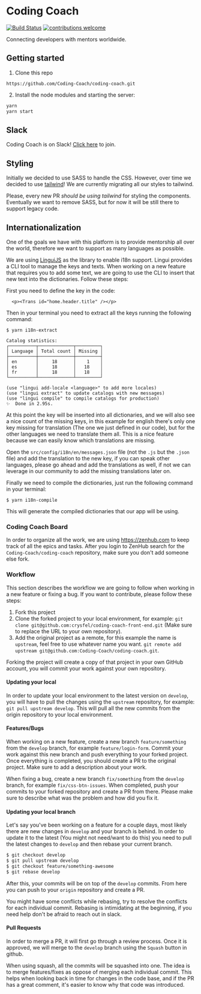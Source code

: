 # Coding Coach
[![Build Status](https://api.travis-ci.org/Coding-Coach/coding-coach.svg?branch=develop)](https://travis-ci.org/Coding-Coach/coding-coach)
[![contributions welcome](https://img.shields.io/badge/contributions-welcome-brightgreen.svg?style=flat)](https://github.com/Coding-Coach/coding-coach/issues?q=is%3Aissue+is%3Aopen+sort%3Aupdated-desc)

Connecting developers with mentors worldwide.

## Getting started

1. Clone this repo
```
https://github.com/Coding-Coach/coding-coach.git
```

2. Install the node modules and starting the server:

```sh
yarn
yarn start
```

## Slack

Coding Coach is on Slack! [Click here](https://join.slack.com/t/coding-coach/shared_invite/enQtNTE2NDY4NTczNzE0LTMyOTAyZTFiYjE4OTUzYjgwYzk5MzlmYjgwNjUyNDZlZGY3NGVhYmU1NjdmZDQ3MmQ3YjRhYjJkMjM4OTYwNDA) to join.

## Styling
Initially we decided to use SASS to handle the CSS. However, over time we decided to use [tailwind](https://tailwindcss.com/docs/what-is-tailwind)! We are currently migrating all our styles to tailwind.

Please, every new PR *should be using tailwind* for styling the components. Eventually we want to remove SASS, but for now it will be still there to support legacy code.

## Internationalization
One of the goals we have with this platform is to provide mentorship all over the world, therefore we want to support as many languages as possible.

We are using [LinguiJS](https://lingui.js.org/tutorials/react.html) as the library to enable i18n support. Lingui provides a CLI tool to manage the keys and texts. When working on a new feature that requires you to add some text, we are going to use the CLI to insert that new text into the dictionaries. Follow these steps:

First you need to define the key in the code:
```
  <p><Trans id="home.header.title" /></p>
```

Then in your terminal you need to extract all the keys running the following command:
```
$ yarn i18n-extract

Catalog statistics:
┌──────────┬─────────────┬─────────┐
│ Language │ Total count │ Missing │
├──────────┼─────────────┼─────────┤
│ en       │     18      │    1    │
│ es       │     18      │   18    │
│ fr       │     18      │   18    │
└──────────┴─────────────┴─────────┘

(use "lingui add-locale <language>" to add more locales)
(use "lingui extract" to update catalogs with new messages)
(use "lingui compile" to compile catalogs for production)
✨  Done in 2.95s.
```

At this point the key will be inserted into all dictionaries, and we will also see a nice count of the missing keys, in this example for english there's only one key missing for translation (The one we just defined in our code), but for the other languages we need to translate them all. This is a nice feature because we can easily know which translations are missing.

Open the `src/config/i18n/en/messages.json` file (not the `.js` but the `.json` file) and add the translation to the new key, if you can speak other languages, please go ahead and add the translations as well, if not we can leverage in our community to add the missing translations later on.

Finally we need to compile the dictionaries, just run the following command in your terminal:
```
$ yarn i18n-compile
```

This will generate the compiled dictionaries that our app will be using.

### Coding Coach Board

In order to organize all the work, we are using https://zenhub.com to keep track of all the epics and tasks. After you login to ZenHub search for the `Coding-Coach/coding-coach` repository, make sure you don't add someone else fork.

### Workflow

This section describes the workflow we are going to follow when working in a new feature or fixing a bug. If you want to contribute, please follow these steps:

1. Fork this project
2. Clone the forked project to your local environment, for example: `git clone git@github.com:crysfel/coding-coach-front-end.git` (Make sure to replace the URL to your own repository).
3. Add the original project as a remote, for this example the name is `upstream`, feel free to use whatever name you want. `git remote add upstream git@github.com:Coding-Coach/coding-coach.git`.

Forking the project will create a copy of that project in your own GitHub account, you will commit your work against your own repository.

#### Updating your local

In order to update your local environment to the latest version on `develop`, you will have to pull the changes using the `upstream` repository, for example: `git pull upstream develop`. This will pull all the new commits from the origin repository to your local environment.

#### Features/Bugs

When working on a new feature, create a new branch `feature/something` from the `develop` branch, for example `feature/login-form`. Commit your work against this new branch and push everything to your forked project. Once everything is completed, you should create a PR to the original project. Make sure to add a description about your work.

When fixing a bug, create a new branch `fix/something` from the `develop` branch, for example `fix/css-btn-issues`. When completed, push your commits to your forked repository and create a PR from there. Please make sure to describe what was the problem and how did you fix it.

#### Updating your local branch

Let's say you've been working on a feature for a couple days, most likely there are new changes in `develop` and your branch is behind. In order to update it to the latest (You might not need/want to do this) you need to pull the latest changes to `develop` and then rebase your current branch.

```bash
$ git checkout develop
$ git pull upstream develop
$ git checkout feature/something-awesome
$ git rebase develop
```

After this, your commits will be on top of the `develop` commits. From here you can push to your `origin` repository and create a PR.

You might have some conflicts while rebasing, try to resolve the conflicts for each individual commit. Rebasing is intimidating at the beginning, if you need help don't be afraid to reach out in slack.

#### Pull Requests

In order to merge a PR, it will first go through a review process. Once it is approved, we will merge to the `develop` branch using the `Squash` button in github.

When using squash, all the commits will be squashed into one. The idea is to merge features/fixes as oppose of merging each individual commit. This helps when looking back in time for changes in the code base, and if the PR has a great comment, it's easier to know why that code was introduced.
